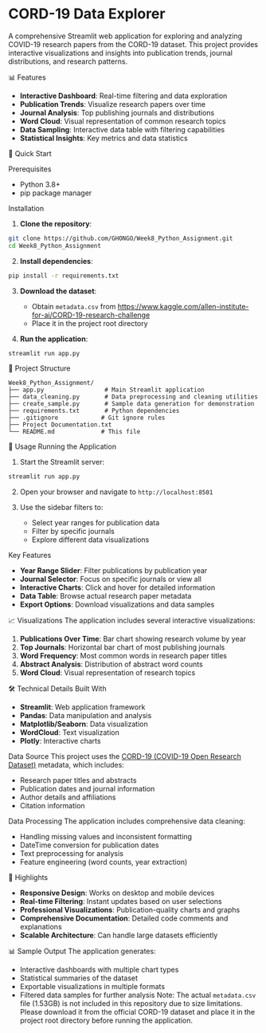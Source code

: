 # CORD-19 Data Explorer
A comprehensive Streamlit web application for exploring and analyzing COVID-19 research papers from the CORD-19 dataset. 
This project provides interactive visualizations and insights into publication trends, journal distributions, and research patterns.

📊 Features

- **Interactive Dashboard**: Real-time filtering and data exploration
- **Publication Trends**: Visualize research papers over time
- **Journal Analysis**: Top publishing journals and distributions
- **Word Cloud**: Visual representation of common research topics
- **Data Sampling**: Interactive data table with filtering capabilities
- **Statistical Insights**: Key metrics and data statistics

🚀 Quick Start

Prerequisites
- Python 3.8+
- pip package manager

Installation

1. **Clone the repository**:
```bash
git clone https://github.com/GHONGO/Week8_Python_Assignment.git
cd Week8_Python_Assignment
```

2. **Install dependencies**:
```bash
pip install -r requirements.txt
```

3. **Download the dataset**:
   - Obtain `metadata.csv` from https://www.kaggle.com/allen-institute-for-ai/CORD-19-research-challenge
   - Place it in the project root directory

4. **Run the application**:
```bash
streamlit run app.py
```

📁 Project Structure

```
Week8_Python_Assignment/
├── app.py                 # Main Streamlit application
├── data_cleaning.py       # Data preprocessing and cleaning utilities
├── create_sample.py       # Sample data generation for demonstration
├── requirements.txt       # Python dependencies
├── .gitignore            # Git ignore rules
├── Project Documentation.txt 
└── README.md             # This file
```

🔧 Usage
Running the Application

1. Start the Streamlit server:
```bash
streamlit run app.py
```

2. Open your browser and navigate to `http://localhost:8501`

3. Use the sidebar filters to:
   - Select year ranges for publication data
   - Filter by specific journals
   - Explore different data visualizations

Key Features

- **Year Range Slider**: Filter publications by publication year
- **Journal Selector**: Focus on specific journals or view all
- **Interactive Charts**: Click and hover for detailed information
- **Data Table**: Browse actual research paper metadata
- **Export Options**: Download visualizations and data samples

📈 Visualizations
The application includes several interactive visualizations:

1. **Publications Over Time**: Bar chart showing research volume by year
2. **Top Journals**: Horizontal bar chart of most publishing journals
3. **Word Frequency**: Most common words in research paper titles
4. **Abstract Analysis**: Distribution of abstract word counts
5. **Word Cloud**: Visual representation of research topics

🛠️ Technical Details
Built With
- **Streamlit**: Web application framework
- **Pandas**: Data manipulation and analysis
- **Matplotlib/Seaborn**: Data visualization
- **WordCloud**: Text visualization
- **Plotly**: Interactive charts

Data Source
This project uses the [CORD-19 (COVID-19 Open Research Dataset)]([https://www.kaggle.com/allen-institute-for-ai/CORD-19-research-challenge](https://www.kaggle.com/allen-institute-for-ai/CORD-19-research-challenge)) metadata, which includes:
- Research paper titles and abstracts
- Publication dates and journal information
- Author details and affiliations
- Citation information

Data Processing
The application includes comprehensive data cleaning:
- Handling missing values and inconsistent formatting
- DateTime conversion for publication dates
- Text preprocessing for analysis
- Feature engineering (word counts, year extraction)

🌟 Highlights
- **Responsive Design**: Works on desktop and mobile devices
- **Real-time Filtering**: Instant updates based on user selections
- **Professional Visualizations**: Publication-quality charts and graphs
- **Comprehensive Documentation**: Detailed code comments and explanations
- **Scalable Architecture**: Can handle large datasets efficiently

📊 Sample Output
The application generates:
- Interactive dashboards with multiple chart types
- Statistical summaries of the dataset
- Exportable visualizations in multiple formats
- Filtered data samples for further analysis
Note: The actual `metadata.csv` file (1.53GB) is not included in this repository due to size limitations.
  Please download it from the official CORD-19 dataset and place it in the project root directory before running the application.

